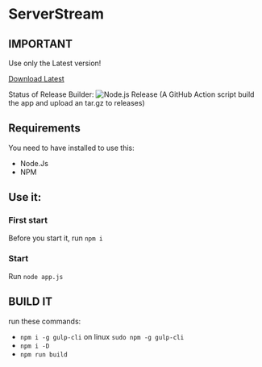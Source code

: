 ﻿# ServerStream

## IMPORTANT

Use only the Latest version!

[Download Latest](https://github.com/Sharkbyteprojects/ServerStream-Chat/releases/latest)

Status of Release Builder: ![Node.js Release](https://github.com/Sharkbyteprojects/ServerStream-Chat/workflows/Node.js%20Release/badge.svg) (A GitHub Action script build the app and upload an tar.gz to releases)

## Requirements
You need to have installed to use this:
- Node.Js
- NPM
## Use it:
### First start
Before you start it, run `npm i`
### Start
Run `node app.js`

## BUILD IT 
run these commands:
- `npm i -g gulp-cli` on linux `sudo npm -g gulp-cli`
- `npm i -D`
- `npm run build`